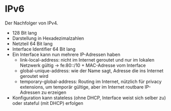 # IPv6
Der Nachfolger von IPv4. 
- 128 Bit lang
- Darstellung in Hexadezimalzahlen
- Netzteil 64 Bit lang
- Interface Identifier 64 Bit lang
- Ein Interface kann nun mehrere IP-Adressen haben
	- link-local-address: nicht im Internet geroutet und nur im lokalen Netzwerk gültig -> fe:80::/10 + MAC-Adresse vom Interface
	- global-unique-address: wie der Name sagt, Adresse die ins Internet geroutet wird
	- temporary-global-address: Routing im Internet, nützlich für privacy extensions, um temporär gültige, aber im Internet routbare IP-Adressen zu erzeigen
- Konfiguration kann stateless (ohne DHCP, Interface weist sich selber zu) oder stateful (mit DHCP) erfolgen
